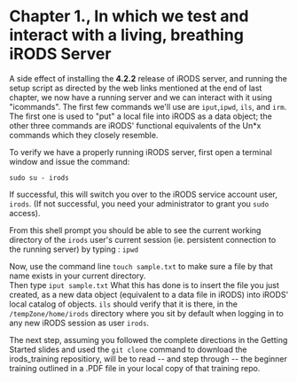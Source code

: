 # Chapter 1., In which we test and interact with a living, breathing iRODS Server

A side effect of installing the **4.2.2** release of iRODS server, and running the setup script as directed by the web links mentioned at the end of last chapter, we now have a running server and we can interact with it using "icommands". The first few commands we'll use are `iput`,`ipwd`, `ils`, and `irm`. The first one is used to "put" a local file into iRODS as a data object; the other three commands are iRODS' functional equivalents of the Un\*x commands which they closely resemble.

To verify we have a properly running iRODS server, first open a terminal window and issue the command: 

`sudo su - irods`

If successful, this will switch you over to the iRODS service account user, `irods`. (If not successful, you need your administrator to grant you `sudo` access).  

From this shell prompt you should be able to see the current working directory of the `irods` user's current session (ie. persistent connection to the running server) by typing :
`ipwd`

Now, use the command line `touch sample.txt` to make sure a file by that name exists in your current directory.  
Then type `iput sample.txt`
What this has done is to insert the file you just created, as a new data object (equivalent to a data file in iRODS) into iRODS' local catalog of objects. `ils` should verify that it is there, in the `/tempZone/home/irods` directory where you sit by default when logging in to any new iRODS session as user `irods`.

The next step, assuming you followed the complete directions in the Getting Started slides and used the `git clone` command to download the irods_training repositiory, will be to read -- and step through -- the beginner training outlined in a .PDF file in your local copy of that training repo.

